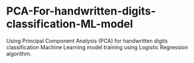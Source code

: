 # PCA-For-handwritten-digits-classification-ML-model
Using Principal Component Analysis (PCA) for handwritten digits classification Machine Learning model training using Logistic Regression algorithm.
